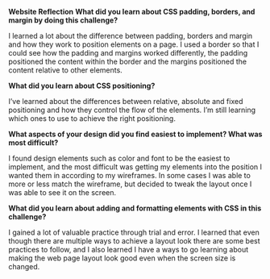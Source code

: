 **Website Reflection**
**What did you learn about CSS padding, borders, and margin by doing this challenge?**

I learned a lot about the difference between padding, borders and margin and how they work to position elements on a page. I used a border so that I could see how the padding and margins worked differently, the padding positioned the content within the border and the margins positioned the content relative to other elements.

**What did you learn about CSS positioning?**

I’ve learned about the differences between relative, absolute and fixed positioning and how they control the flow of the elements. I’m still learning which ones to use to achieve the right positioning.

**What aspects of your design did you find easiest to implement? What was most difficult?**

I found design elements such as color and font to be the easiest to implement, and the most difficult was getting my elements into the position I wanted them in according to my wireframes. In some cases I was able to more or less match the wireframe, but decided to tweak the layout once I was able to see it on the screen.

**What did you learn about adding and formatting elements with CSS in this challenge?**

I gained a lot of valuable practice through trial and error. I learned that even though there are multiple ways to achieve a layout look there are some best practices to follow, and I also learned I have a ways to go learning about making the web page layout look good even when the screen size is changed.
